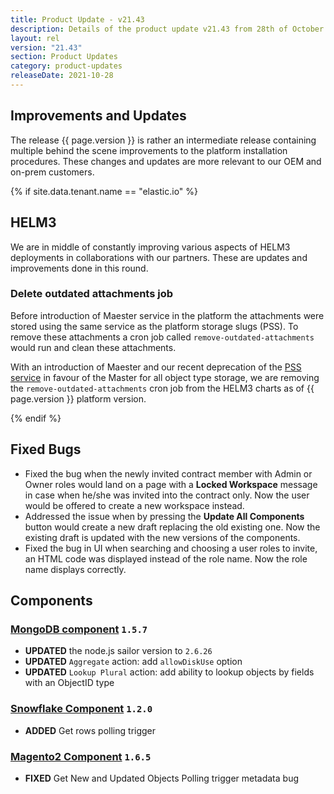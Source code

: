 ```yaml
---
title: Product Update - v21.43
description: Details of the product update v21.43 from 28th of October 2021.
layout: rel
version: "21.43"
section: Product Updates
category: product-updates
releaseDate: 2021-10-28
---
```


## Improvements and Updates

The release {{ page.version }} is rather an intermediate release containing
multiple behind the scene improvements to the platform installation procedures.
These changes and updates are more relevant to our OEM and on-prem customers.

{% if site.data.tenant.name == "elastic.io" %}

## HELM3

We are in middle of constantly improving various aspects of HELM3 deployments in
collaborations with our partners. These are updates and improvements done in
this round.

### Delete outdated attachments job

Before introduction of Maester service in the platform the attachments were stored
using the same service as the platform storage slugs (PSS). To remove these attachments
a cron job called `remove-outdated-attachments` would run and clean these attachments.

With an introduction of Maester and our recent deprecation of the
[PSS service](/releases/21.35#pss-deprecation-finalisation) in favour of the Master
for all object type storage, we are removing the `remove-outdated-attachments`
cron job from the HELM3 charts as of {{ page.version }} platform version.

{% endif %}


## Fixed Bugs

*   Fixed the bug when the newly invited contract member with Admin or Owner roles would land on a page with a **Locked Workspace** message in case when he/she was invited into the contract only. Now the user would be offered to create a new workspace instead.
*   Addressed the issue when by pressing the **Update All Components** button would create a new draft replacing the old existing one. Now the existing draft is updated with the new versions of the components.
*   Fixed the bug in UI when searching and choosing a user roles to invite, an HTML code was displayed instead of the role name. Now the role name displays correctly.

## Components

### [MongoDB component](/components/mongodb/) `1.5.7`

*   **UPDATED** the node.js sailor version to `2.6.26`
*   **UPDATED** `Aggregate` action: add `allowDiskUse` option
*   **UPDATED** `Lookup Plural` action: add ability to lookup objects by fields with an ObjectID type

### [Snowflake Component](/components/snowflake/) `1.2.0`

*   **ADDED** Get rows polling trigger

### [Magento2 Component](/components/magento2/) `1.6.5`

*   **FIXED** Get New and Updated Objects Polling trigger metadata bug
